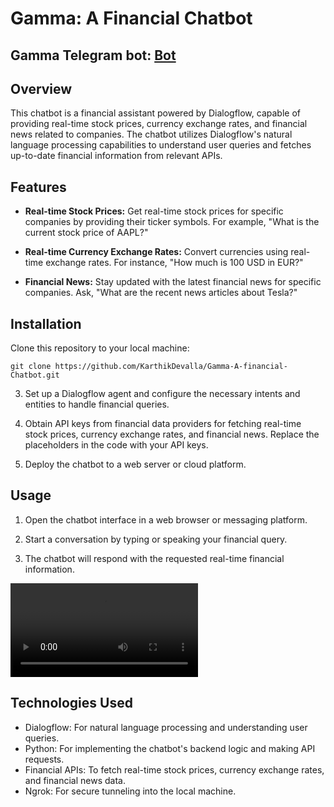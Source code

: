 # Gamma: A Financial Chatbot

## Gamma Telegram bot: [Bot](https://t.me/Gammav1_bot)
## Overview

This chatbot is a financial assistant powered by Dialogflow, capable of providing real-time stock prices, currency exchange rates, and financial news related to companies. The chatbot utilizes Dialogflow's natural language processing capabilities to understand user queries and fetches up-to-date financial information from relevant APIs.

## Features

- **Real-time Stock Prices:** Get real-time stock prices for specific companies by providing their ticker symbols. For example, "What is the current stock price of AAPL?"

- **Real-time Currency Exchange Rates:** Convert currencies using real-time exchange rates. For instance, "How much is 100 USD in EUR?"

- **Financial News:** Stay updated with the latest financial news for specific companies. Ask, "What are the recent news articles about Tesla?"

## Installation

Clone this repository to your local machine:

```shell
git clone https://github.com/KarthikDevalla/Gamma-A-financial-Chatbot.git
```

3. Set up a Dialogflow agent and configure the necessary intents and entities to handle financial queries.

4. Obtain API keys from financial data providers for fetching real-time stock prices, currency exchange rates, and financial news. Replace the placeholders in the code with your API keys.

5. Deploy the chatbot to a web server or cloud platform.

## Usage

1. Open the chatbot interface in a web browser or messaging platform.

2. Start a conversation by typing or speaking your financial query.

3. The chatbot will respond with the requested real-time financial information.

![video](bot.mp4)

## Technologies Used

- Dialogflow: For natural language processing and understanding user queries.
- Python: For implementing the chatbot's backend logic and making API requests.
- Financial APIs: To fetch real-time stock prices, currency exchange rates, and financial news data.
- Ngrok: For secure tunneling into the local machine.

